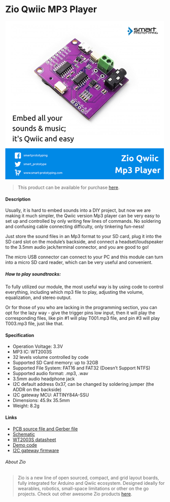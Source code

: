# Zio Qwiic MP3 Player

![](mp3player.png)

> This product can be available for purchase [here](https://www.smart-prototyping.com/Zio-Qwiic-MP3-Player).



#### Description

Usually, it is hard to embed sounds into a DIY project, but now we are making it much simpler, the Qwiic version Mp3 player can be very easy to set up and controlled by only writing few lines of commands. No soldering and confusing cable connecting difficulty, only tinkering fun-ness!


Just store the sound files in an Mp3 format to your SD card, plug it into the SD card slot on the module’s backside, and connect a headset/loudspeaker to the 3.5mm audio jack/terminal connector, and you are good to go!


The micro USB connector can connect to your PC and this module can turn into a micro SD card reader, which can be very useful and convenient.


##### How to play soundtracks:


To fully utilized our module, the most useful way is by using code to control everything, including which mp3 file to play, adjusting the volume, equalization, and stereo output.

Or for those of you who are lacking in the programming section, you can opt for the lazy way - give the trigger pins low input, then it will play the corresponding files, like pin #1 will play T001.mp3 file, and pin #3 will play T003.mp3 file, just like that. 



#### Specification

* Operation Voltage: 3.3V
* MP3 IC: WT2003S
* 32 levels volume controlled by code
* Supported SD Card memory: up to 32GB
* Supported File System: FAT16 and FAT32 (Doesn’t Support NTFS)
* Supported audio format: .mp3, .wav
* 3.5mm audio headphone jack
* I2C default address 0x37, can be changed by soldering jumper (the ADDR on the backside)
* I2C gateway MCU: ATTINY84A-SSU
* Dimensions: 45.9x 35.5mm
* Weight: 8.2g


#### Links

* [PCB source file and Gerber file](https://github.com/ZIOCC/Zio-Qwiic-MP3-Player)
* [Schematic](https://github.com/ZIOCC/Zio-Qwiic-MP3-Player/blob/master/Zio%20Qwiic%20MP3%20Player%20Schematic%20PDF.pdf)
* [WT2003S datasheet](https://www.smart-prototyping.com/image/data/NOA-RnD/101942%20MP3%20Player/WT2003S-16S_Chip_V1.03.pdf)
* [Demo code](https://github.com/ZIOCC/Zio-Qwiic-MP3-Player/tree/master/firmware)
* [I2C gateway firmware](https://github.com/ZIOCC/Zio-Qwiic-MP3-Player/tree/master/Gateway_MCU_Firmware)




###### About Zio
> Zio is a new line of open sourced, compact, and grid layout boards, fully integrated for Arduino and Qwiic ecosystem. Designed ideally for wearables, robotics, small-space limitations or other on the go projects. Check out other awesome Zio products [here](https://www.smart-prototyping.com/Zio).
